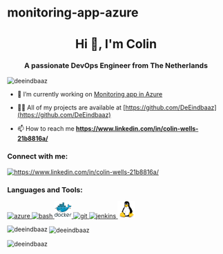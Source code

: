 # monitoring-app-azure

<h1 align="center">Hi 👋, I'm Colin</h1>
<h3 align="center">A passionate DevOps Engineer from The Netherlands</h3>

<p align="left"> <img src="https://komarev.com/ghpvc/?username=deeindbaaz&label=Profile%20views&color=0e75b6&style=flat" alt="deeindbaaz" /> </p>

- 🔭 I’m currently working on [Monitoring app in Azure](https://github.com/DeEindbaaz/monitoring-app-azure)

- 👨‍💻 All of my projects are available at [https://github.com/DeEindbaaz](https://github.com/DeEindbaaz)

- 📫 How to reach me **https://www.linkedin.com/in/colin-wells-21b8816a/**

<h3 align="left">Connect with me:</h3>
<p align="left">
<a href="https://linkedin.com/in/https://www.linkedin.com/in/colin-wells-21b8816a/" target="blank"><img align="center" src="https://raw.githubusercontent.com/rahuldkjain/github-profile-readme-generator/master/src/images/icons/Social/linked-in-alt.svg" alt="https://www.linkedin.com/in/colin-wells-21b8816a/" height="30" width="40" /></a>
</p>

<h3 align="left">Languages and Tools:</h3>
<p align="left"> <a href="https://azure.microsoft.com/en-in/" target="_blank" rel="noreferrer"> <img src="https://www.vectorlogo.zone/logos/microsoft_azure/microsoft_azure-icon.svg" alt="azure" width="40" height="40"/> </a> <a href="https://www.gnu.org/software/bash/" target="_blank" rel="noreferrer"> <img src="https://www.vectorlogo.zone/logos/gnu_bash/gnu_bash-icon.svg" alt="bash" width="40" height="40"/> </a> <a href="https://www.docker.com/" target="_blank" rel="noreferrer"> <img src="https://raw.githubusercontent.com/devicons/devicon/master/icons/docker/docker-original-wordmark.svg" alt="docker" width="40" height="40"/> </a> <a href="https://git-scm.com/" target="_blank" rel="noreferrer"> <img src="https://www.vectorlogo.zone/logos/git-scm/git-scm-icon.svg" alt="git" width="40" height="40"/> </a> <a href="https://www.jenkins.io" target="_blank" rel="noreferrer"> <img src="https://www.vectorlogo.zone/logos/jenkins/jenkins-icon.svg" alt="jenkins" width="40" height="40"/> </a> <a href="https://www.linux.org/" target="_blank" rel="noreferrer"> <img src="https://raw.githubusercontent.com/devicons/devicon/master/icons/linux/linux-original.svg" alt="linux" width="40" height="40"/> </a> </p>

<p><img align="left" src="https://github-readme-stats.vercel.app/api/top-langs?username=deeindbaaz&show_icons=true&locale=en&layout=compact" alt="deeindbaaz" /></p>

<p>&nbsp;<img align="center" src="https://github-readme-stats.vercel.app/api?username=deeindbaaz&show_icons=true&locale=en" alt="deeindbaaz" /></p>

<p><img align="center" src="https://github-readme-streak-stats.herokuapp.com/?user=deeindbaaz&" alt="deeindbaaz" /></p>
